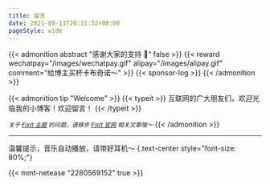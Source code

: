 ```yaml
---
title: 留言
date: 2021-09-13T20:31:52+08:00
pageStyle: wide
---
```


{{< admonition abstract "感谢大家的支持 🙏"  false >}}
{{< reward wechatpay="/images/wechatpay.gif" alipay="/images/alipay.gif" comment="给博主买杯卡布奇诺～" >}}
{{< sponsor-log >}}
{{< /admonition >}}

{{< admonition tip "Welcome" >}}
{{< typeit >}}
互联网的广大朋友们，欢迎光临我的小博客！欢迎留言！
{{< /typeit >}}

<small>_关于 [FixIt 主题](https://github.com/hugo-fixit/FixIt) 的问题，请移步 [FixIt 官网](https://fixit.lruihao.cn) 相关文章哦～_</small>
{{< /admonition >}}

---

温馨提示，音乐自动播放，请带好耳机～
{.text-center style="font-size: 80%;"}

{{< mmt-netease "2280569152" true >}}

